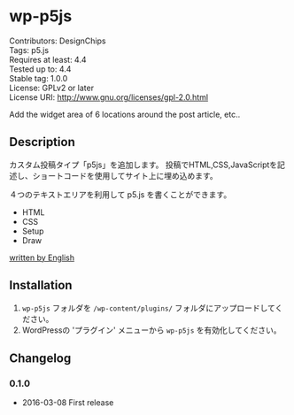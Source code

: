 # wp-p5js

Contributors: DesignChips  
Tags: p5.js  
Requires at least: 4.4  
Tested up to: 4.4  
Stable tag: 1.0.0  
License: GPLv2 or later  
License URI: http://www.gnu.org/licenses/gpl-2.0.html  

Add the widget area of 6 locations around the post article, etc..

## Description

カスタム投稿タイプ「p5js」を追加します。
投稿でHTML,CSS,JavaScriptを記述し、ショートコードを使用してサイト上に埋め込めます。

４つのテキストエリアを利用して p5.js を書くことができます。

* HTML
* CSS
* Setup
* Draw

[written by English](https://github.com/DesignChips/wp-p5js/blob/master/README.md)

## Installation

1. `wp-p5js` フォルダを `/wp-content/plugins/` フォルダにアップロードしてください。
2. WordPressの 'プラグイン' メニューから `wp-p5js` を有効化してください。

## Changelog

###  0.1.0
* 2016-03-08  First release
